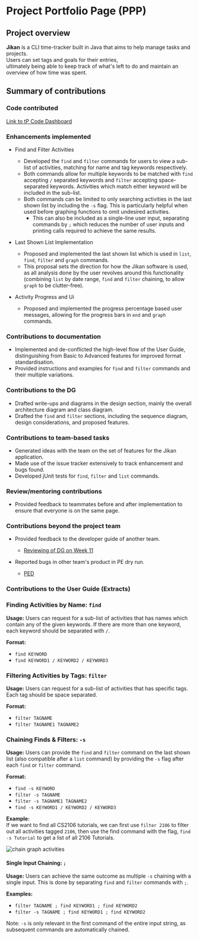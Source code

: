 # Project Portfolio Page (PPP)  
## Project overview  
**Jikan** is a CLI time-tracker built in Java that  aims to help manage tasks and projects.  
Users can set tags and goals for their entries,  
ultimately being able to keep track of what's left to do and maintain an overview of how time was spent.  

## Summary of contributions  
### Code contributed  
[Link to tP Code Dashboard](https://nus-cs2113-ay1920s2.github.io/tp-dashboard/#search=ananda-lye)

### Enhancements implemented
* Find and Filter Activities
    * Developed the `find` and `filter` commands for users to view a sub-list of activities, matching for name and 
    tag keywords respectively.
    * Both commands allow for multiple keywords to be matched with `find` accepting `/` separated keywords and `filter`
    accepting space-separated keywords. Activities which match either keyword will be included in the sub-list.
    * Both commands can be limited to only searching activities in the last shown list by including the `-s` flag.
    This is particularly helpful when used before graphing functions to omit undesired activities.
        * This can also be included as a single-line user input, separating commands by `;` which reduces the
        number of user inputs and printing calls required to achieve the same results.
	
* Last Shown List Implementation
    * Proposed and implemented the last shown list which is used in `list`, `find`, `filter` and `graph` commands.
    * This proposal sets the direction for how the Jikan software is used, as all analysis done by the user revolves
    around this functionality (combining `list` by date range, `find` and `filter` chaining, to allow `graph` to be 
    clutter-free).
    
* Activity Progress and Ui
    * Proposed and implemented the progress percentage based user messages, allowing for the progress bars in `end` and
    `graph` commands.
    

### Contributions to documentation
* Implemented and de-conflicted the high-level flow of the User Guide, distinguishing from Basic to Advanced features for 
improved format standardisation.
* Provided instructions and examples for `find` and `filter` commands and their multiple variations.

### Contributions to the DG
* Drafted write-ups and diagrams in the design section, mainly the overall architecture diagram and class diagram.
* Drafted the `find` and `filter` sections, including the sequence diagram, design considerations, and proposed features.

### Contributions to team-based tasks
* Generated ideas with the team on the set of features for the Jikan application.
* Made use of the issue tracker extensively to track enhancement and bugs found.
* Developed jUnit tests for `find`, `filter` and `list` commands.

### Review/mentoring contributions
* Provided feedback to teammates before and after implementation to ensure that everyone is on the same page.

### Contributions beyond the project team
* Provided feedback to the developer guide of another team.
    * [Reviewing of DG on Week 11](https://github.com/nus-cs2113-AY1920S2/tp/pull/14)
    
* Reported bugs in other team's product in PE dry run.
    * [PED](https://github.com/ananda-lye/ped/issues)

### Contributions to the User Guide (Extracts)

### Finding Activities by Name: `find`
**Usage:** Users can request for a sub-list of activities that has names which contain any of the given keywords. If there are more than one keyword, each keyword should be separated with ` / `.

**Format:**
* `find KEYWORD`
* `find KEYWORD1 / KEYWORD2 / KEYWORD3`

### Filtering Activities by Tags: `filter`
**Usage:** Users can request for a sub-list of activities that has specific tags. Each tag should be space separated.

**Format:**
* `filter TAGNAME`
* `filter TAGNAME1 TAGNAME2`

### Chaining Finds & Filters: `-s`
**Usage:** Users can provide the `find` and `filter` command on the last shown list (also compatible after a `list` 
command) by providing the `-s` flag after each `find` or `filter` command.

**Format:** 
* `find -s KEYWORD`
* `filter -s TAGNAME`
* `filter -s TAGNAME1 TAGNAME2`
* `find -s KEYWORD1 / KEYWORD2 / KEYWORD3`

**Example:**  
If we want to find all CS2106 tutorials, we can first use `filter 2106` to filter out all activities tagged `2106`, then use the find command with the flag, `find -s Tutorial` to get a list of all 2106 Tutorials.

![chain graph activities](./pictures/filter-find_chain.PNG)

#### Single Input Chaining: `;`
**Usage:** Users can achieve the same outcome as multiple `-s` chaining with a single input. This is done by separating
`find` and `filter` commands with ` ; `.

**Examples:**
* `filter TAGNAME ; find KEYWORD1 ; find KEYWORD2`
* `filter -s TAGNAME ; find KEYWORD1 ; find KEYWORD2`

Note: `-s` is only relevant in the first command of the entire input string, as subsequent commands are automatically chained.
